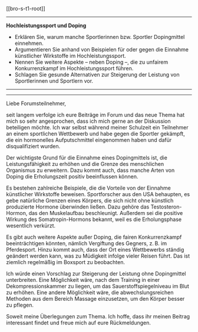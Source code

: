 [[bro-s-t1-root]]

---

**Hochleistungssport und Doping**  
- Erklären Sie, warum manche Sportlerinnen bzw. Sportler Dopingmittel einnehmen.  
- Argumentieren Sie anhand von Beispielen für oder gegen die Einnahme künstlicher Wirkstoffe im Hochleistungssport.  
- Nennen Sie weitere Aspekte – neben Doping –, die zu unfairem Konkurrenzkampf im Hochleistungssport führen.  
- Schlagen Sie gesunde Alternativen zur Steigerung der Leistung von Sportlerinnen und Sportlern vor.  

---
---

Liebe Forumsteilnehmer,

seit langem verfolge ich eure Beiträge im Forum und das neue Thema hat mich so sehr angesprochen, dass ich mich gerne an der Diskussion beteiligen möchte. Ich war selbst während meiner Schulzeit ein Teilnehmer an einem sportlichen Wettbewerb und habe gegen die Sportler gekämpft, die ein hormonelles Aufputschmittel eingenommen haben und dafür disqualifiziert wurden.

Der wichtigste Grund für die Einnahme eines Dopingmittels ist, die Leistungsfähigkeit zu erhöhen und die Grenze des menschlichen Organismus zu erweitern. Dazu kommt auch, dass manche Arten von Doping die Erholungszeit positiv beeinflussen können.

Es bestehen zahlreiche Beispiele, die die Vorteile von der Einnahme künstlicher Wirkstoffe beweisen. Sportforscher aus den USA behaupten, es gebe natürliche Grenzen eines Körpers, die sich nicht ohne künstlich produzierte Hormone überwinden ließen. Dazu gehöre das Testosteron-Hormon, das den Muskelaufbau beschleunigt. Außerdem sei die positive Wirkung des Somatropin-Hormons bekannt, weil es die Erholungsphase wesentlich verkürzt.

Es gibt auch weitere Aspekte außer Doping, die fairen Konkurrenzkampf beeinträchtigen könnten, nämlich Vergiftung des Gegners, z. B. im Pferdesport. Hinzu kommt auch, dass der Ort eines Wettbewerbs ständig geändert werden kann, was zu Müdigkeit infolge vieler Reisen führt. Das ist ziemlich regelmäßig im Boxsport zu beobachten.

Ich würde einen Vorschlag zur Steigerung der Leistung ohne Dopingmittel unterbreiten. Eine Möglichkeit wäre, nach dem Training in einer Dekompressionskammer zu liegen, um das Sauerstoffspiegelniveau im Blut zu erhöhen. Eine andere Möglichkeit wäre, die abwechslungsreichen Methoden aus dem Bereich Massage einzusetzen, um den Körper besser zu pflegen.

Soweit meine Überlegungen zum Thema. Ich hoffe, dass ihr meinen Beitrag interessant findet und freue mich auf eure Rückmeldungen.